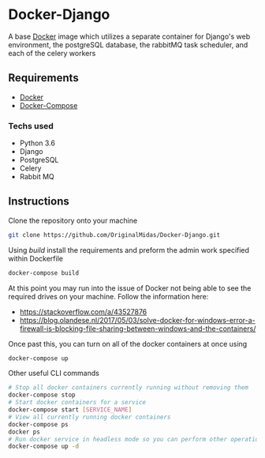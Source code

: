 # Docker-Django
A base [Docker](https://www.docker.com/) image which utilizes a separate container for Django's web environment, the postgreSQL database, the rabbitMQ task scheduler, and each of the celery workers

## Requirements
- [Docker](https://www.docker.com/)
- [Docker-Compose](http://docs.docker.com/compose/install/)

### Techs used
- Python 3.6
- Django
- PostgreSQL
- Celery
- Rabbit MQ

## Instructions
Clone the repository onto your machine
``` bash
git clone https://github.com/OriginalMidas/Docker-Django.git
```
Using *build* install the requirements and preform the admin work specified within Dockerfile
``` bash
docker-compose build
```
At this point you may run into the issue of Docker not being able to see the required drives on your machine. Follow the information here:
- https://stackoverflow.com/a/43527876
- https://blog.olandese.nl/2017/05/03/solve-docker-for-windows-error-a-firewall-is-blocking-file-sharing-between-windows-and-the-containers/

Once past this, you can turn on all of the docker containers at once using
``` bash
docker-compose up
```
Other useful CLI commands
``` bash
# Stop all docker containers currently running without removing them
docker-compose stop
# Start docker containers for a service
docker-compose start [SERVICE_NAME]
# View all currently running docker containers
docker-compose ps
docker ps
# Run docker service in headless mode so you can perform other operations on the command line
docker-compose up -d
```